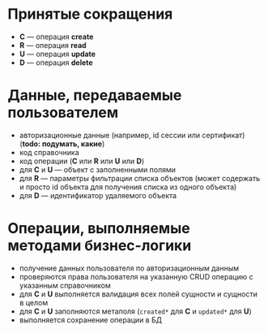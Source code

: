 # Принятые сокращения #

  * **C** — операция **create**
  * **R** — операция **read**
  * **U** — операция **update**
  * **D** — операция **delete**


# Данные, передаваемые пользователем #
  * авторизационные данные (например, id сессии или сертификат) (**todo: подумать, какие**)
  * код справочника
  * код операции (**C** или **R** или **U** или **D**)
  * для **C** и **U** — объект с заполненными полями
  * для **R** — параметры фильтрации списка объектов (может содержать и просто id объекта для получения списка из одного объекта)
  * для **D** — идентификатор удаляемого объекта


# Операции, выполняемые методами бизнес-логики #
  * получение данных пользователя по авторизационным данным
  * проверяются права пользователя на указанную CRUD операцию с указанным справочником
  * для **C** и **U** выполняется валидация всех полей сущности и сущности в целом
  * для **C** и **U**  заполняются метаполя (`created*` для **C** и `updated*` для **U**)
  * выполняется сохранение операции в БД